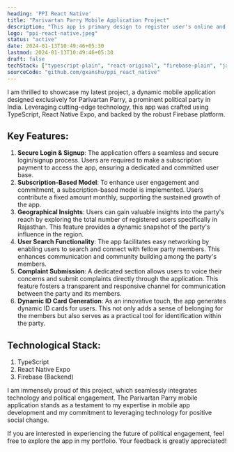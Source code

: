 ```yaml
---
heading: 'PPI React Native'
title: "Parivartan Parry Mobile Application Project"
description: "This app is primary design to register user's online and provide them functionality to search for other user's and submit complains"
logo: "ppi-react-native.jpeg"
status: "active"
date: 2024-01-13T10:49:46+05:30
lastmod: 2024-01-13T10:49:46+05:30
draft: false
techStack: ["typescript-plain", "react-original", "firebase-plain", "java-plain"]
sourceCode: "github.com/gxanshu/ppi_react_native"
---
```


I am thrilled to showcase my latest project, a dynamic mobile application designed exclusively for Parivartan Parry, a prominent political party in India. Leveraging cutting-edge technology, this app was crafted using TypeScript, React Native Expo, and backed by the robust Firebase platform.



## Key Features:

1. **Secure Login & Signup**: The application offers a seamless and secure login/signup process. Users are required to make a subscription payment to access the app, ensuring a dedicated and committed user base.
2. **Subscription-Based Model**: To enhance user engagement and commitment, a subscription-based model is implemented. Users contribute a fixed amount monthly, supporting the sustained growth of the app.
3. **Geographical Insights**: Users can gain valuable insights into the party's reach by exploring the total number of registered users specifically in Rajasthan. This feature provides a dynamic snapshot of the party's influence in the region.
4. **User Search Functionality**: The app facilitates easy networking by enabling users to search and connect with fellow party members. This enhances communication and community building among the party's members.
5. **Complaint Submission**: A dedicated section allows users to voice their concerns and submit complaints directly through the application. This feature fosters a transparent and responsive channel for communication between the party and its members.
6. **Dynamic ID Card Generation**: As an innovative touch, the app generates dynamic ID cards for users. This not only adds a sense of belonging for the members but also serves as a practical tool for identification within the party.



## Technological Stack:

1. TypeScript
2. React Native Expo
3. Firebase (Backend)

I am immensely proud of this project, which seamlessly integrates technology and political engagement. The Parivartan Parry mobile application stands as a testament to my expertise in mobile app development and my commitment to leveraging technology for positive social change.



If you are interested in experiencing the future of political engagement, feel free to explore the app in my portfolio. Your feedback is greatly appreciated!
